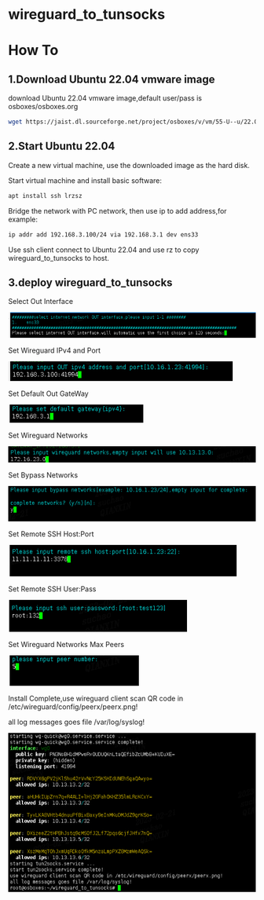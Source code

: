# wireguard_to_tunsocks

<h1>How To</h1>

<h2>1.Download Ubuntu 22.04 vmware image</h2>
download Ubuntu 22.04 vmware image,default user/pass is osboxes/osboxes.org  

```bash
wget https://jaist.dl.sourceforge.net/project/osboxes/v/vm/55-U--u/22.04/64bit.7z --no-check-certificate
```

<h2>2.Start Ubuntu 22.04</h2>
Create a new virtual machine, use the downloaded image as the hard disk.  

Start virtual machine and install basic software:  

```bash
apt install ssh lrzsz
```

Bridge the network with PC network, then use ip to add address,for example:  

```bash
ip addr add 192.168.3.100/24 via 192.168.3.1 dev ens33
```

Use ssh client connect to Ubuntu 22.04 and use rz to copy wireguard_to_tunsocks to host.  

<h2>3.deploy wireguard_to_tunsocks</h2>

Select Out Interface  

![Select Interface](https://github.com/sujiacong/wireguard_to_tunsocks/blob/main/blob/main/1.png?raw=true)  

Set Wireguard IPv4 and Port  

![Wireguard Service](https://github.com/sujiacong/wireguard_to_tunsocks/blob/main/blob/main/2.png?raw=true)  

Set Default Out GateWay  

![Out GateWay](https://github.com/sujiacong/wireguard_to_tunsocks/blob/main/blob/main/3.png?raw=true)  

Set Wireguard Networks  

![Wireguard Network](https://github.com/sujiacong/wireguard_to_tunsocks/blob/main/blob/main/4.png?raw=true)  

Set Bypass Networks  

![Bypass Network](https://github.com/sujiacong/wireguard_to_tunsocks/blob/main/blob/main/5.png?raw=true)

Set Remote SSH Host:Port  

![Remote SSH Host/Port](https://github.com/sujiacong/wireguard_to_tunsocks/blob/main/blob/main/6.png?raw=true)

Set Remote SSH User:Pass  

![Remote SSH User/Pass](https://github.com/sujiacong/wireguard_to_tunsocks/blob/main/blob/main/7.png?raw=true)

Set Wireguard Networks Max Peers  

![Max Wireguard Clients](https://github.com/sujiacong/wireguard_to_tunsocks/blob/main/blob/main/8.png?raw=true)

Install Complete,use wireguard client scan QR code in /etc/wireguard/config/peerx/peerx.png!  

all log messages goes file /var/log/syslog!  

![Deploy Complete](https://github.com/sujiacong/wireguard_to_tunsocks/blob/main/blob/main/9.png?raw=true)


